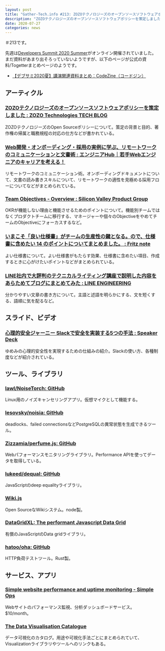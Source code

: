 ```yaml
---
layout: post
title: "Gather-Tech.info #213: ZOZOテクノロジーズのオープンソースソフトウェアポリシーを策定しました、Web開発・オンボーディング・採用の実例に学ぶ、リモートワークのコミュニケーションと文書術 など"
description: "ZOZOテクノロジーズのオープンソースソフトウェアポリシーを策定しました、Web開発・オンボーディング・採用の実例に学ぶ、リモートワークのコミュニケーションと文書術 など"
date: 2020-07-27
categories: news
---
```


＃213です。

先週は[Developers Summit 2020 Summer](https://event.shoeisha.jp/devsumi/20200721)がオンライン開催されていました。まだ資料があまり出そろっていないようですが、以下のページが公式の資料/Togetterまとめページのようです。

- [【デブサミ2020夏】講演関連資料まとめ：CodeZine（コードジン）](https://codezine.jp/article/detail/12599)

## アーティクル

### [ZOZOテクノロジーズのオープンソースソフトウェアポリシーを策定しました : ZOZO Technologies TECH BLOG](https://techblog.zozo.com/entry/oss-policy)

ZOZOテクノロジーズのOpen Sourceポリシーについて。策定の背景と目的、著作権の帰属と職務規程の対応の仕方などが書かれている。

### [Web開発・オンボーディング・採用の実例に学ぶ、リモートワークのコミュニケーションと文書術 : エンジニアHub｜若手Webエンジニアのキャリアを考える！](https://employment.en-japan.com/engineerhub/entry/2020/07/21/103000)

リモートワークのコミュニケーション術。オンボーディングドキュメントについて、文書の読み書きスキルについて、リモートワークの適性を見極める採用フローについてなどがまとめられている。

### [Team Objectives - Overview : Silicon Valley Product Group](https://svpg.com/team-objectives-overview/)

OKRが機能しない理由と機能させるためのポイントについて。機能別チームではなくプロダクトチームに移行する、マネージャーや個々のObjectiveをやめてチームのObjectiveにフォーカスするなど。

### [いまこそ「良い仕様書」がチームの生産性の鍵となる。ので、仕様書に含めたい 14 のポイントについてまとめました。 : Fritz note](https://note.com/fmkpro1984/n/n09a2f5b01f33)

よい仕様書について。よい仕様書がもたらす効果、仕様書に含めたい項目、作成するときに心がけたいポイントなどがまとめられている。

### [LINE社内で大評判のテクニカルライティング講座で説明した内容をあらためてブログにまとめてみた : LINE ENGINEERING](https://engineering.linecorp.com/ja/blog/line-technical-writing-course/)

分かりやすい文章の書き方について。主語と述語を明らかにする、文を短くする、語順に気を配るなど。

## スライド、ビデオ

### [心理的安全ジャーニー Slackで安全を実装する5つの手法 : Speaker Deck](https://speakerdeck.com/raykataoka/xin-li-de-an-quan-siyani-slacktean-quan-woshi-zhuang-suru5tufalseshou-fa)

ゆめみの心理的安全性を実現するための仕組みの紹介。Slackの使い方、各種制度などが紹介されている。

## ツール、ライブラリ

### [lawl/NoiseTorch: GitHub](https://github.com/lawl/NoiseTorch)

Linux用のノイズキャンセリングアプリ。仮想マイクとして機能する。

### [lesovsky/noisia: GitHub](https://github.com/lesovsky/noisia)

deadlocks、failed connectionsなどPostgreSQLの異常状態を生成できるツール。

### [Zizzamia/perfume.js: GitHub](https://github.com/Zizzamia/perfume.js)

Webパフォーマンスモニタリングライブラリ。Performance APIを使ってデータを取得している。

### [lukeed/dequal: GitHub](https://github.com/lukeed/dequal)

JavaScriptのdeep equalityライブラリ。

### [Wiki.js](https://wiki.js.org/)

Open SourceなWikiシステム。node製。

### [DataGridXL: The performant Javascript Data Grid](https://www.datagridxl.com/)

有償のJavaScriptのData gridライブラリ。

### [hatoo/oha: GitHub](https://github.com/hatoo/oha)

HTTP負荷テストツール。Rust製。

## サービス、アプリ

### [Simple website performance and uptime monitoring - Simple Ops](https://simpleops.io/)

Webサイトのパフォーマンス監視、分析ダッシュボードサービス。$10/month。

### [The Data Visualisation Catalogue](https://datavizcatalogue.com/index.html)

データ可視化のカタログ。用途や可視化手法ごとにまとめられていて、Visualizationライブラリやツールへのリンクもある。
